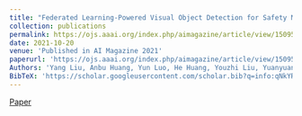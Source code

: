 ```yaml
---
title: "Federated Learning-Powered Visual Object Detection for Safety Monitoring"
collection: publications
permalink: https://ojs.aaai.org/index.php/aimagazine/article/view/15095
date: 2021-10-20
venue: 'Published in AI Magazine 2021'
paperurl: 'https://ojs.aaai.org/index.php/aimagazine/article/view/15095'
Authors: 'Yang Liu, Anbu Huang, Yun Luo, He Huang, Youzhi Liu, Yuanyuan Chen, Lican Feng, Tianjian Chen, Han Yu, Qiang Yang'
BibTeX: 'https://scholar.googleusercontent.com/scholar.bib?q=info:qNkYRZIDROoJ:scholar.google.com/&amp;output=citation&amp;scisdr=CgXm6892EMLiod5mP28:AAGBfm0AAAAAYjFjJ29vbmPC7pp1_R4FI7ylLKs2O2v1&amp;scisig=AAGBfm0AAAAAYjFjJyD7i4VIU_GzEw8oHmqAkuVwW92E&amp;scisf=4&amp;ct=citation&amp;cd=-1&amp;hl=zh-CN'
---
```


<a href='https://ojs.aaai.org/index.php/aimagazine/article/view/15095'>Paper</a>
